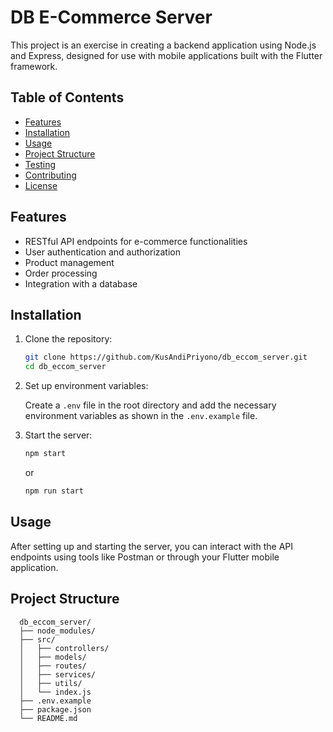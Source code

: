# DB E-Commerce Server

This project is an exercise in creating a backend application using Node.js and Express, designed for use with mobile applications built with the Flutter framework.

## Table of Contents
- [Features](#features)
- [Installation](#installation)
- [Usage](#usage)
- [Project Structure](#project-structure)
- [Testing](#testing)
- [Contributing](#contributing)
- [License](#license)

## Features

- RESTful API endpoints for e-commerce functionalities
- User authentication and authorization
- Product management
- Order processing
- Integration with a database

## Installation

1. Clone the repository:
   ```sh
   git clone https://github.com/KusAndiPriyono/db_eccom_server.git
   cd db_eccom_server
   ```
2. Set up environment variables:

   Create a `.env` file in the root directory and add the necessary environment variables as shown in the `.env.example` file.

3. Start the server:
   ```sh
   npm start
   ```
   or
   ```sh
   npm run start
   ```

## Usage

After setting up and starting the server, you can interact with the API endpoints using tools like Postman or through your Flutter mobile application.

## Project Structure

      db_eccom_server/
      ├── node_modules/
      ├── src/
      │   ├── controllers/
      │   ├── models/
      │   ├── routes/
      │   ├── services/
      │   ├── utils/
      │   └── index.js
      ├── .env.example
      ├── package.json
      └── README.md
